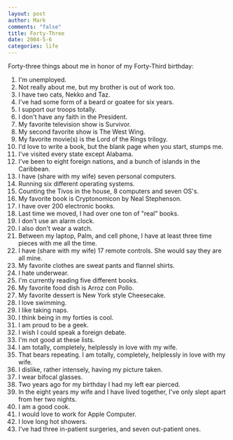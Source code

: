 ```yaml
--- 
layout: post
author: Mark
comments: "false"
title: Forty-Three
date: 2004-5-6
categories: life
---
```

Forty-three things about me in honor of my Forty-Third birthday:

1. I'm unemployed.
2. Not really about me, but my brother is out of work too.
3. I have two cats, Nekko and Taz.
4. I've had some form of a beard or goatee for six years.
5. I support our troops totally.
6. I don't have any faith in the President.
7. My favorite television show is Survivor.
8. My second favorite show is The West Wing.
9. My favorite movie(s) is the Lord of the Rings trilogy.
10. I'd love to write a book, but the blank page when you start, stumps me.
11. I've visited every state except Alabama.
12. I've been to eight foreign nations, and a bunch of islands in the Caribbean.
13. I have (share with my wife) seven personal computers.
14. Running six different operating systems.
15. Counting the Tivos in the house, 8 computers and seven OS's.
16. My favorite book is Cryptonomicon by Neal Stephenson.
17. I have over 200 electronic books.
18. Last time we moved, I had over one ton of "real" books.
19. I don't use an alarm clock.
20. I also don't wear a watch.
21. Between my laptop, Palm, and cell phone, I have at least three time pieces with me all the time.
22. I have (share with my wife) 17 remote controls. She would say they are all mine.
23. My favorite clothes are sweat pants and flannel shirts.
24. I hate underwear.
25. I'm currently reading five different books.
26. My favorite food dish is Arroz con Pollo.
27. My favorite dessert is New York style Cheesecake.
28. I love swimming.
29. I like taking naps.
30. I think being in my forties is cool.
31. I am proud to be a geek.
32. I wish I could speak a foreign debate.
33. I'm not good at these lists.
34. I am totally, completely, helplessly in love with my wife.
35. That bears repeating. I am totally, completely, helplessly in love with my wife.
36. I dislike, rather intensely, having my picture taken.
37. I wear bifocal glasses.
38. Two years ago for my birthday I had my left ear pierced.
39. In the eight years my wife and I have lived together, I've only slept apart from her two nights.
40. I am a good cook.
41. I would love to work for Apple Computer.
42. I love long hot showers.
43. I've had three in-patient surgeries, and seven out-patient ones.
